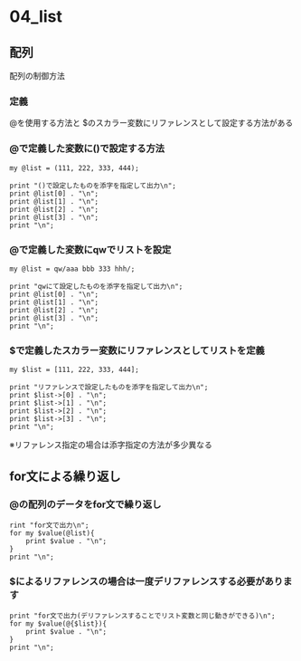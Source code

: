 04_list
=========

## 配列
配列の制御方法

### 定義
@を使用する方法と
$のスカラー変数にリファレンスとして設定する方法がある

### @で定義した変数に()で設定する方法
```
my @list = (111, 222, 333, 444);

print "()で設定したものを添字を指定して出力\n";
print @list[0] . "\n";
print @list[1] . "\n";
print @list[2] . "\n";
print @list[3] . "\n";
print "\n";
```

### @で定義した変数にqwでリストを設定
```
my @list = qw/aaa bbb 333 hhh/;

print "qwにて設定したものを添字を指定して出力\n";
print @list[0] . "\n";
print @list[1] . "\n";
print @list[2] . "\n";
print @list[3] . "\n";
print "\n";
```

### $で定義したスカラー変数にリファレンスとしてリストを定義
```
my $list = [111, 222, 333, 444];

print "リファレンスで設定したものを添字を指定して出力\n";
print $list->[0] . "\n";
print $list->[1] . "\n";
print $list->[2] . "\n";
print $list->[3] . "\n";
print "\n";
```
※リファレンス指定の場合は添字指定の方法が多少異なる

## for文による繰り返し
### @の配列のデータをfor文で繰り返し
```
rint "for文で出力\n";
for my $value(@list){
    print $value . "\n";
}
print "\n";
```

### $によるリファレンスの場合は一度デリファレンスする必要があります
```
print "for文で出力(デリファレンスすることでリスト変数と同じ動きができる)\n";
for my $value(@{$list}){
    print $value . "\n";
}
print "\n";
```


